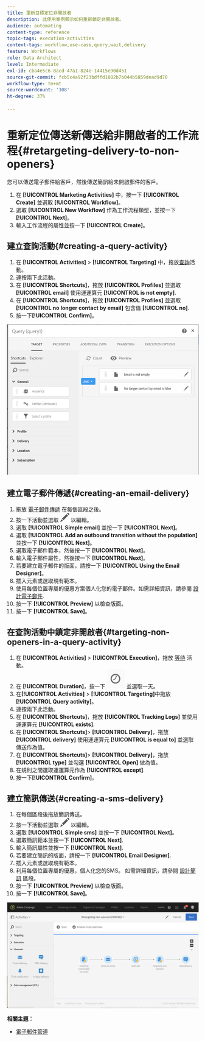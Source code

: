 ```yaml
---
title: 重新目標定位非開啟者
description: 此使用案例顯示如何重新鎖定非開啟者。
audience: automating
content-type: reference
topic-tags: execution-activities
context-tags: workflow,use-case,query,wait,delivery
feature: Workflows
role: Data Architect
level: Intermediate
exl-id: cba4e5c6-8acd-47a1-824e-14415e90d451
source-git-commit: fcb5c4a92f23bdffd1082b7b044b5859dead9d70
workflow-type: tm+mt
source-wordcount: '308'
ht-degree: 37%

---
```


# 重新定位傳送新傳送給非開啟者的工作流程{#retargeting-delivery-to-non-openers}

您可以傳送電子郵件給客戶，然後傳送簡訊給未開啟郵件的客戶。

1. 在 **[!UICONTROL Marketing Activities]** 中，按一下 **[!UICONTROL Create]** 並選取 **[!UICONTROL Workflow]**。
1. 選取 **[!UICONTROL New Workflow]** 作為工作流程類型，並按一下 **[!UICONTROL Next]**。
1. 輸入工作流程的屬性並按一下 **[!UICONTROL Create]**。

## 建立查詢活動{#creating-a-query-activity}

1. 在 **[!UICONTROL Activities]** > **[!UICONTROL Targeting]** 中，拖放[查詢](../../automating/using/query.md)活動。
1. 連按兩下此活動。
1. 在 **[!UICONTROL Shortcuts]**，拖放 **[!UICONTROL Profiles]** 並選取 **[!UICONTROL email]** 使用運運算元 **[!UICONTROL is not empty]**.
1. 在 **[!UICONTROL Shortcuts]**，拖放 **[!UICONTROL Profiles]** 並選取 **[!UICONTROL no longer contact by email]** 包含值 **[!UICONTROL no]**.
1. 按一下&#x200B;**[!UICONTROL Confirm]**。

![](assets/wf-complement-query.png)

## 建立電子郵件傳遞{#creating-an-email-delivery}

1. 拖放 [電子郵件傳遞](../../automating/using/email-delivery.md) 在每個區段之後。
1. 按一下活動並選取 ![](assets/edit_darkgrey-24px.png) 以編輯。
1. 選取 **[!UICONTROL Simple email]** 並按一下 **[!UICONTROL Next]**。
1. 選取 **[!UICONTROL Add an outbound transition without the population]** 並按一下 **[!UICONTROL Next]**。
1. 選取電子郵件範本，然後按一下 **[!UICONTROL Next]**。
1. 輸入電子郵件屬性，然後按一下 **[!UICONTROL Next]**。
1. 若要建立電子郵件的版面，請按一下 **[!UICONTROL Using the Email Designer]**。
1. 插入元素或選取現有範本。
1. 使用每個位置專屬的優惠方案個人化您的電子郵件。如需詳細資訊，請參閱 [設計電子郵件](../../designing/using/designing-from-scratch.md#designing-an-email-content-from-scratch).
1. 按一下 **[!UICONTROL Preview]** 以檢查版面。
1. 按一下 **[!UICONTROL Save]**。

## 在查詢活動中鎖定非開啟者{#targeting-non-openers-in-a-query-activity}

1. 在 **[!UICONTROL Activities]** > **[!UICONTROL Execution]**，拖放 [等待](../../automating/using/wait.md) 活動。
1. 在 **[!UICONTROL Duration]**，按一下 ![](assets/duration-icon.png) 並選取一天。
1. 在&#x200B;**[!UICONTROL Activities]** > **[!UICONTROL Targeting]**&#x200B;中拖放 **[!UICONTROL Query activity]**。
1. 連按兩下此活動。
1. 在 **[!UICONTROL Shortcuts]**，拖放 **[!UICONTROL Tracking Logs]** 並使用運運算元 **[!UICONTROL exists]**.
1. 在 **[!UICONTROL Shortcuts]**> **[!UICONTROL Delivery]**，拖放 **[!UICONTROL delivery]** 使用運運算元 **[!UICONTROL is equal to]** 並選取傳送作為值。
1. 在 **[!UICONTROL Shortcuts]**> **[!UICONTROL Delivery]**，拖放 **[!UICONTROL type]** 並勾選 **[!UICONTROL Open]** 做為值。
1. 在規則之間選取運運算元作為 **[!UICONTROL except]**.
1. 按一下&#x200B;**[!UICONTROL Confirm]**。

## 建立簡訊傳送{#creating-a-sms-delivery}

1. 在每個區段後拖放簡訊傳送。
1. 按一下活動並選取 ![](assets/edit_darkgrey-24px.png) 以編輯。
1. 選取 **[!UICONTROL Simple sms]** 並按一下 **[!UICONTROL Next]**。
1. 選取簡訊範本並按一下 **[!UICONTROL Next]**.
1. 輸入簡訊屬性並按一下 **[!UICONTROL Next]**.
1. 若要建立簡訊的版面，請按一下 **[!UICONTROL Email Designer]**.
1. 插入元素或選取現有範本。
1. 利用每個位置專屬的優惠，個人化您的SMS。
如需詳細資訊，請參閱 [設計簡訊](../../channels/using/creating-an-sms-message.md) 區段。
1. 按一下 **[!UICONTROL Preview]** 以檢查版面。
1. 按一下 **[!UICONTROL Save]**。

![](assets/wf-retargeting-non-openers.png)

**相關主題：**

* [電子郵件管道](../../channels/using/creating-an-email.md)
